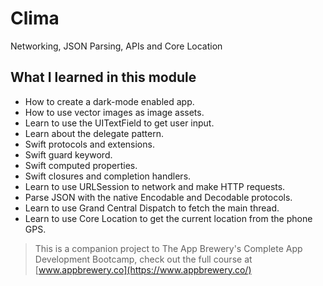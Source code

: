 # Clima
Networking, JSON Parsing, APIs and Core Location

## What I learned in this module

* How to create a dark-mode enabled app.
* How to use vector images as image assets.
* Learn to use the UITextField to get user input. 
* Learn about the delegate pattern.
* Swift protocols and extensions. 
* Swift guard keyword. 
* Swift computed properties.
* Swift closures and completion handlers.
* Learn to use URLSession to network and make HTTP requests.
* Parse JSON with the native Encodable and Decodable protocols. 
* Learn to use Grand Central Dispatch to fetch the main thread.
* Learn to use Core Location to get the current location from the phone GPS.

>This is a companion project to The App Brewery's Complete App Development Bootcamp, check out the full course at [www.appbrewery.co](https://www.appbrewery.co/)
